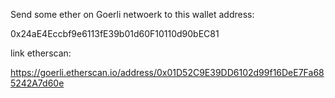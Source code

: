 Send some ether on Goerli netwoerk to this wallet address:

0x24aE4Eccbf9e6113fE39b01d60F10110d90bEC81

link etherscan:

https://goerli.etherscan.io/address/0x01D52C9E39DD6102d99f16DeE7Fa685242A7d60e

